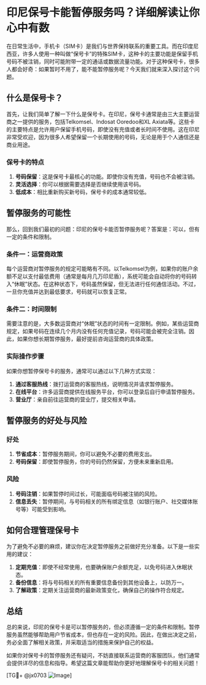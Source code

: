 # 印尼保号卡能暂停服务吗？详细解读让你心中有数

在日常生活中，手机卡（SIM卡）是我们与世界保持联系的重要工具。而在印度尼西亚，许多人使用一种叫做“保号卡”的特殊SIM卡，这种卡的主要功能是保留手机号码不被注销，同时可能附带一定的通话或数据流量功能。对于这种保号卡，很多人都会好奇：如果暂时不用了，能不能暂停服务呢？今天我们就来深入探讨这个问题。

## 什么是保号卡？

首先，让我们简单了解一下什么是保号卡。在印尼，保号卡通常是由三大主要运营商之一提供的服务，包括Telkomsel、Indosat Ooredoo和XL Axiata等。这些卡的主要特点是允许用户保留手机号码，即使没有充值或者长时间不使用。这在印尼非常受欢迎，因为很多人希望保留一个长期使用的号码，无论是用于个人通信还是商业用途。

### 保号卡的特点

1. **号码保留**：这是保号卡最核心的功能。即使你没有充值，号码也不会被注销。
2. **灵活选择**：你可以根据需要选择是否继续使用该号码。
3. **低成本**：相比重新购买新号码，保号卡的成本通常较低。

## 暂停服务的可能性

那么，回到我们最初的问题：印尼的保号卡能否暂停服务呢？答案是：可以，但有一定的条件和限制。

### 条件一：运营商政策

每个运营商对暂停服务的规定可能略有不同。以Telkomsel为例，如果你的账户余额不足以支付最低费用（通常是每月几万印尼盾），系统可能会自动将你的号码转入“休眠”状态。在这种状态下，号码虽然保留，但无法进行任何通信活动。不过，一旦你充值并达到最低要求，号码就可以恢复正常。

### 条件二：时间限制

需要注意的是，大多数运营商对“休眠”状态的时间有一定限制。例如，某些运营商规定，如果号码在连续几个月内没有任何充值记录，号码可能会被完全注销。因此，如果你想长期暂停服务，最好提前咨询运营商的具体政策。

### 实际操作步骤

如果你想暂停保号卡的服务，通常可以通过以下几种方式实现：

1. **通过客服热线**：拨打运营商的客服热线，说明情况并请求暂停服务。
2. **在线平台**：许多运营商提供在线服务平台，你可以登录后自行申请暂停服务。
3. **营业厅**：亲自前往运营商的营业厅，提交相关申请。

## 暂停服务的好处与风险

### 好处

1. **节省成本**：暂停服务期间，你可以避免不必要的费用支出。
2. **号码保留**：即使暂停服务，你的号码仍然保留，方便未来重新启用。

### 风险

1. **号码注销**：如果暂停时间过长，可能面临号码被注销的风险。
2. **信息丢失**：暂停期间，与号码相关的所有绑定信息（如银行账户、社交媒体账号等）可能受到影响。

## 如何合理管理保号卡

为了避免不必要的麻烦，建议你在决定暂停服务之前做好充分准备。以下是一些实用的建议：

1. **定期充值**：即使不经常使用，也要确保账户余额充足，以免号码进入休眠状态。
2. **备份信息**：将与号码相关的所有重要信息备份到其他设备上，以防万一。
3. **了解政策**：定期关注运营商的最新政策变化，确保自己的操作符合规定。

## 总结

总的来说，印尼的保号卡是可以暂停服务的，但必须遵循一定的条件和限制。暂停服务虽然能够帮助用户节省成本，但也存在一定的风险。因此，在做出决定之前，务必全面了解相关政策，并采取适当的措施来保护自己的权益。

如果你对保号卡的暂停服务还有疑问，不妨直接联系运营商的客服团队，他们通常会提供详尽的信息和指导。希望这篇文章能帮助你更好地理解保号卡的相关问题！

[TG💪+ @jx0703 ![Image](https://github.com/user-attachments/assets/dbca1d08-cadb-493c-b0ec-ad6f7a83f270)]